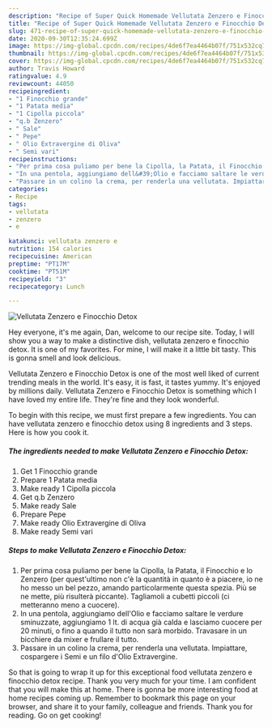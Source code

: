 ```yaml
---
description: "Recipe of Super Quick Homemade Vellutata Zenzero e Finocchio Detox"
title: "Recipe of Super Quick Homemade Vellutata Zenzero e Finocchio Detox"
slug: 471-recipe-of-super-quick-homemade-vellutata-zenzero-e-finocchio-detox
date: 2020-09-30T12:35:24.699Z
image: https://img-global.cpcdn.com/recipes/4de6f7ea4464b07f/751x532cq70/vellutata-zenzero-e-finocchio-detox-recipe-main-photo.jpg
thumbnail: https://img-global.cpcdn.com/recipes/4de6f7ea4464b07f/751x532cq70/vellutata-zenzero-e-finocchio-detox-recipe-main-photo.jpg
cover: https://img-global.cpcdn.com/recipes/4de6f7ea4464b07f/751x532cq70/vellutata-zenzero-e-finocchio-detox-recipe-main-photo.jpg
author: Travis Howard
ratingvalue: 4.9
reviewcount: 44050
recipeingredient:
- "1 Finocchio grande"
- "1 Patata media"
- "1 Cipolla piccola"
- "q.b Zenzero"
- " Sale"
- " Pepe"
- " Olio Extravergine di Oliva"
- " Semi vari"
recipeinstructions:
- "Per prima cosa puliamo per bene la Cipolla, la Patata, il Finocchio e lo Zenzero (per quest&#39;ultimo non c&#39;è la quantità in quanto è a piacere, io ne ho messo un bel pezzo, amando particolarmente questa spezia. Più se ne mette, più risulterà piccante). Tagliamoli a cubetti piccoli (ci metteranno meno a cuocere)."
- "In una pentola, aggiungiamo dell&#39;Olio e facciamo saltare le verdure sminuzzate, aggiungiamo 1 lt. di acqua già calda e lasciamo cuocere per 20 minuti, o fino a quando il tutto non sarà morbido. Travasare in un bicchiere da mixer e frullare il tutto."
- "Passare in un colino la crema, per renderla una vellutata. Impiattare, cospargere i Semi e un filo d&#39;Olio Extravergine."
categories:
- Recipe
tags:
- vellutata
- zenzero
- e

katakunci: vellutata zenzero e 
nutrition: 154 calories
recipecuisine: American
preptime: "PT17M"
cooktime: "PT51M"
recipeyield: "3"
recipecategory: Lunch

---
```



![Vellutata Zenzero e Finocchio Detox](https://img-global.cpcdn.com/recipes/4de6f7ea4464b07f/751x532cq70/vellutata-zenzero-e-finocchio-detox-recipe-main-photo.jpg)

Hey everyone, it's me again, Dan, welcome to our recipe site. Today, I will show you a way to make a distinctive dish, vellutata zenzero e finocchio detox. It is one of my favorites. For mine, I will make it a little bit tasty. This is gonna smell and look delicious.

Vellutata Zenzero e Finocchio Detox is one of the most well liked of current trending meals in the world. It's easy, it is fast, it tastes yummy. It's enjoyed by millions daily. Vellutata Zenzero e Finocchio Detox is something which I have loved my entire life. They're fine and they look wonderful.




To begin with this recipe, we must first prepare a few ingredients. You can have vellutata zenzero e finocchio detox using 8 ingredients and 3 steps. Here is how you cook it.

<!--inarticleads1-->

##### The ingredients needed to make Vellutata Zenzero e Finocchio Detox:

1. Get 1 Finocchio grande
1. Prepare 1 Patata media
1. Make ready 1 Cipolla piccola
1. Get q.b Zenzero
1. Make ready  Sale
1. Prepare  Pepe
1. Make ready  Olio Extravergine di Oliva
1. Make ready  Semi vari




<!--inarticleads2-->

##### Steps to make Vellutata Zenzero e Finocchio Detox:

1. Per prima cosa puliamo per bene la Cipolla, la Patata, il Finocchio e lo Zenzero (per quest&#39;ultimo non c&#39;è la quantità in quanto è a piacere, io ne ho messo un bel pezzo, amando particolarmente questa spezia. Più se ne mette, più risulterà piccante). Tagliamoli a cubetti piccoli (ci metteranno meno a cuocere).
1. In una pentola, aggiungiamo dell&#39;Olio e facciamo saltare le verdure sminuzzate, aggiungiamo 1 lt. di acqua già calda e lasciamo cuocere per 20 minuti, o fino a quando il tutto non sarà morbido. Travasare in un bicchiere da mixer e frullare il tutto.
1. Passare in un colino la crema, per renderla una vellutata. Impiattare, cospargere i Semi e un filo d&#39;Olio Extravergine.




So that is going to wrap it up for this exceptional food vellutata zenzero e finocchio detox recipe. Thank you very much for your time. I am confident that you will make this at home. There is gonna be more interesting food at home recipes coming up. Remember to bookmark this page on your browser, and share it to your family, colleague and friends. Thank you for reading. Go on get cooking!
